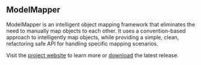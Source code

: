 ModelMapper
-----------------

ModelMapper is an intelligent object mapping framework that eliminates the need to manually map objects to each other. It uses a convention-based approach to intelligently map objects, while providing a simple, clean, refactoring safe API for handling specific mapping scenarios.

Visit the [project website](http://modelmapper.org) to learn more or [download](https://github.com/jhalterman/modelmapper/downloads) the latest release.